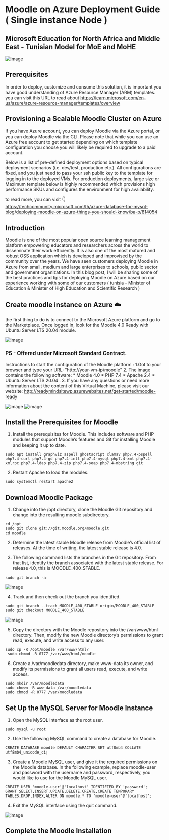 # Moodle on Azure Deployment Guide ( Single instance Node ) 
## Microsoft Education for North Africa and Middle East - Tunisian Model for MoE and MoHE

![image](https://user-images.githubusercontent.com/26825056/200283591-423619fe-2d49-42a1-b25e-b7a9429e4cde.png)

## Prerequisites

In order to deploy, customize and consume this solution, it is important you have good understanding of Azure Resource Manager (ARM) templates.
you can visit this URL to read about https://learn.microsoft.com/en-us/azure/azure-resource-manager/templates/overview

## Provisioning a Scalable Moodle Cluster on Azure 

If you have Azure account, you can deploy Moodle via the Azure portal, or you can deploy Moodle via the CLI. 
Please note that while you can use an Azure free account to get started depending on which template configuration you choose you will likely be required to upgrade to a paid account.

Below is a list of pre-defined deployment options based on typical deployment scenarios (i.e. dev/test, production etc.). All configurations are fixed, and you just need to pass your ssh public key to the template for logging in to the deployed VMs. For production deployments, large size or Maximum template below is highly recommended which provisions high performance SKUs and configures the environment for high availability.

to read more, you can visit 👇
https://techcommunity.microsoft.com/t5/azure-database-for-mysql-blog/deploying-moodle-on-azure-things-you-should-know/ba-p/814054

## Introduction 

Moodle is one of the most popular open source learning management platform empowering educators and researchers across the world to disseminate their work efficiently. It is also one of the most matured and robust OSS application which is developed and improvised by the community over the years. We have seen customers deploying Moodle in Azure from small, medium and large enterprises to schools, public sector and government organizations. 
In this blog post, I will be sharing some of the best practices and tips for deploying Moodle on Azure based on our experience working with some of our customers ( tunisia - Minister of Education &  Minister of High Education and Scientific Research ) 

## Create moodle instance on Azure ☁️

the first thing to do is to connect to the Microsoft Azure platform and go to the Marketplace. 
Once logged in, look for the Moodle 4.0 Ready with Ubuntu Server LTS 20.04 module.

![image](https://user-images.githubusercontent.com/26825056/200257894-ea153457-631a-4783-afea-b944cdffe3b1.png)

### PS - Offered under Microsoft Standard Contract.

Instructions to start the configuration of the Moodle platform : 
1.Got to your browser and type your URL: "http://your-vm-ip/moodle" 
2. The image contains the following software: * Moodle 4.0 * PHP 7.4 * Apache 2.4 * Ubuntu Server LTS 20.04 .
3. If you have any questions or need more information about the content of this Virtual Machine, please visit our website: http://readymindsitewp.azurewebsites.net/get-started/moodle-ready

![image](https://user-images.githubusercontent.com/26825056/200260974-f80e33f0-8e1b-4c00-ba43-cbb518ea863d.png)
![image](https://user-images.githubusercontent.com/26825056/200261796-70373319-370b-40eb-b31e-a48e993e4de3.png)

## Install the Prerequisites for Moodle 

1. Install the prerequisites for Moodle. This includes software and PHP modules that support Moodle’s features and Git for installing Moodle and keeping it up to date.

```
sudo apt install graphviz aspell ghostscript clamav php7.4-pspell php7.4-curl php7.4-gd php7.4-intl php7.4-mysql php7.4-xml php7.4-xmlrpc php7.4-ldap php7.4-zip php7.4-soap php7.4-mbstring git
```

2. Restart Apache to load the modules.

```
sudo systemctl restart apache2
```

## Download Moodle Package 

1. Change into the /opt directory, clone the Moodle Git repository and change into the resulting moodle subdirectory.

```
cd /opt
sudo git clone git://git.moodle.org/moodle.git
cd moodle
```

2. Determine the latest stable Moodle release from Moodle’s official list of releases. At the time of writing, the latest stable release is 4.0.

3. The following command lists the branches in the Git repository. From that list, identify the branch associated with the latest stable release. For release 4.0, this is MOODLE_400_STABLE.

```
sudo git branch -a
```

![image](https://user-images.githubusercontent.com/26825056/200318904-fed98e99-3835-42ab-b92f-16230e928046.png)


4. Track and then check out the branch you identified.

```
sudo git branch --track MOODLE_400_STABLE origin/MOODLE_400_STABLE
sudo git checkout MOODLE_400_STABLE
```

![image](https://user-images.githubusercontent.com/26825056/200319648-fb7f00c9-7a29-4635-bf13-7ac1d5eb4db9.png)

5. Copy the directory with the Moodle repository into the /var/www/html directory. Then, modify the new Moodle directory’s permissions to grant read, execute, and write access to any user.

```
sudo cp -R /opt/moodle /var/www/html/
 sudo chmod -R 0777 /var/www/html/moodle
```

6. Create a /var/moodledata directory, make www-data its owner, and modify its permissions to grant all users read, execute, and write access.

```
sudo mkdir /var/moodledata
sudo chown -R www-data /var/moodledata
sudo chmod -R 0777 /var/moodledata
 ```
 
 ## Set Up the MySQL Server for Moodle Instance 
 
 1. Open the MySQL interface as the root user.
 
 ```
 sudo mysql -u root
 ```
2. Use the following MySQL command to create a database for Moodle.

```
CREATE DATABASE moodle DEFAULT CHARACTER SET utf8mb4 COLLATE utf8mb4_unicode_ci;
```

3. Create a Moodle MySQL user, and give it the required permissions on the Moodle database. In the following example, replace moodle-user and password with the username and password, respectively, you would like to use for the Moodle MySQL user.

```
CREATE USER 'moodle-user'@'localhost' IDENTIFIED BY 'password';
GRANT SELECT,INSERT,UPDATE,DELETE,CREATE,CREATE TEMPORARY TABLES,DROP,INDEX,ALTER ON moodle.* TO 'moodle-user'@'localhost';
```

4. Exit the MySQL interface using the quit command.

![image](https://user-images.githubusercontent.com/26825056/200354340-996ab204-2a36-452f-bda7-570eafda6c8d.png)

## Complete the Moodle Installation 
